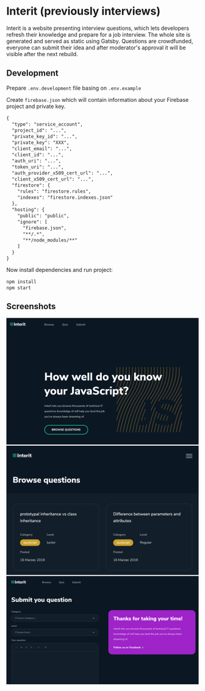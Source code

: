 # Interit (previously interviews)
Interit is a website presenting interview questions, which lets developers refresh their knowledge and prepare for a job interview. The whole site is generated and served as static using Gatsby. Questions are crowdfunded, everyone can submit their idea and after moderator's approval it will be visible after the next rebuild.

## Development
Prepare `.env.development` file basing on `.env.example`

Create `firebase.json` which will contain information about your Firebase project and private key.

```
{
  "type": "service_account",
  "project_id": "...",
  "private_key_id": "...",
  "private_key": "XXX",
  "client_email": "...",
  "client_id": "...",
  "auth_uri": "...",
  "token_uri": "...",
  "auth_provider_x509_cert_url": "...",
  "client_x509_cert_url": "...",
  "firestore": {
    "rules": "firestore.rules",
    "indexes": "firestore.indexes.json"
  },
  "hosting": {
    "public": "public",
    "ignore": [
      "firebase.json",
      "**/.*",
      "**/node_modules/**"
    ]
  }
}
```

Now install dependencies and run project:
```
npm install
npm start
```

## Screenshots

![](https://raw.githubusercontent.com/SeniorNinjaRockstars/interviews/master/Screenshot-1.png)
![](https://raw.githubusercontent.com/SeniorNinjaRockstars/interviews/master/Screenshot-2.png)
![](https://raw.githubusercontent.com/SeniorNinjaRockstars/interviews/master/Screenshot-3.png)
